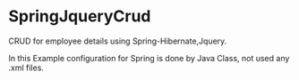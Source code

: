 # SpringJqueryCrud
CRUD for employee details using Spring-Hibernate,Jquery.

In this Example configuration for Spring is done by Java Class, not used any .xml files.




